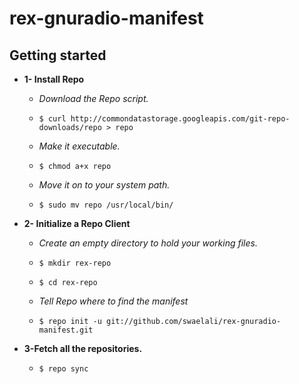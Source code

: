 # rex-gnuradio-manifest

Getting started 
---------------
* __1- Install Repo__

  * *Download the Repo script.*

  * `$ curl http://commondatastorage.googleapis.com/git-repo-downloads/repo > repo`

  * *Make it executable.*

  * `$ chmod a+x repo`

  * *Move it on to your system path.*

  * `$ sudo mv repo /usr/local/bin/`

* __2- Initialize a Repo Client__

  * *Create an empty directory to hold your working files.*

  * `$ mkdir rex-repo`
  
  * `$ cd rex-repo`

  * *Tell Repo where to find the manifest*

  * `$ repo init -u git://github.com/swaelali/rex-gnuradio-manifest.git`


* __3-Fetch all the repositories.__

  * `$ repo sync`

